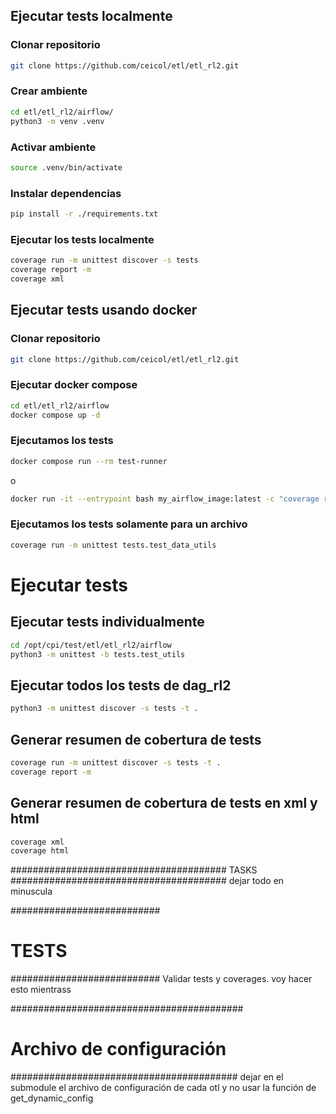 ## Ejecutar tests localmente

### Clonar repositorio

```bash
git clone https://github.com/ceicol/etl/etl_rl2.git
```

### Crear ambiente

```bash
cd etl/etl_rl2/airflow/
python3 -m venv .venv
```

### Activar ambiente

```bash
source .venv/bin/activate
```

### Instalar dependencias

```bash
pip install -r ./requirements.txt
```

### Ejecutar los tests localmente

```bash
coverage run -m unittest discover -s tests
coverage report -m
coverage xml
```

## Ejecutar tests usando docker

### Clonar repositorio

```bash
git clone https://github.com/ceicol/etl/etl_rl2.git
```

###  Ejecutar docker compose

```bash
cd etl/etl_rl2/airflow
docker compose up -d
```

### Ejecutamos los tests

```bash
docker compose run --rm test-runner
```

o

```bash
docker run -it --entrypoint bash my_airflow_image:latest -c "coverage run -m unittest discover -s /app/tests && coverage report -m && coverage xml && echo 'Tests finalizados.'"
```

### Ejecutamos los tests solamente para un archivo

```bash
coverage run -m unittest tests.test_data_utils
```



# Ejecutar tests

## Ejecutar tests individualmente
```bash
cd /opt/cpi/test/etl/etl_rl2/airflow
python3 -m unittest -b tests.test_utils
```
## Ejecutar todos los tests de dag_rl2
```bash
python3 -m unittest discover -s tests -t .
```

## Generar resumen de cobertura de tests
```bash
coverage run -m unittest discover -s tests -t .
coverage report -m
```
## Generar resumen de cobertura de tests en xml y html
```bash
coverage xml
coverage html
```




#######################################
TASKS
#######################################
dejar todo en minuscula

###########################
# TESTS
###########################
Validar tests y coverages. voy hacer esto mientrass

##########################################
# Archivo de configuración
#########################################
dejar en el submodule el archivo de configuración de cada otl
y no usar la función de get_dynamic_config